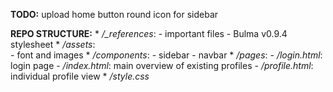 **TODO:**
    upload home button round icon for sidebar

**REPO STRUCTURE:**
    * */_references*:
        - important files
        - Bulma v0.9.4 stylesheet
    * */assets*:  
        - font and images
    * */components*:
        - sidebar
        - navbar
    * */pages*:
        - */login.html*:    login page
        - */index.html*:    main overview of existing profiles
        - */profile.html*:  individual profile view
    * */style.css*
